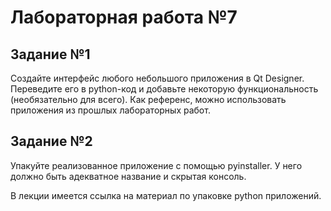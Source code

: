 # Лабораторная работа №7

## Задание №1

Создайте интерфейс любого небольшого приложения в Qt Designer. Переведите его в python-код и добавьте некоторую функциональность (необязательно для всего). Как референс, можно использовать приложения из прошлых лабораторных работ.

## Задание №2

Упакуйте реализованное приложение с помощью pyinstaller. У него должно быть адекватное название и скрытая консоль.

В лекции имеется ссылка на материал по упаковке python приложений.
